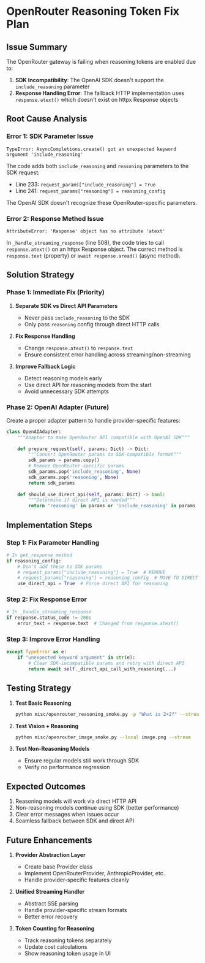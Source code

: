 # OpenRouter Reasoning Token Fix Plan

## Issue Summary

The OpenRouter gateway is failing when reasoning tokens are enabled due to:

1. **SDK Incompatibility**: The OpenAI SDK doesn't support the `include_reasoning` parameter
2. **Response Handling Error**: The fallback HTTP implementation uses `response.atext()` which doesn't exist on httpx Response objects

## Root Cause Analysis

### Error 1: SDK Parameter Issue
```
TypeError: AsyncCompletions.create() got an unexpected keyword argument 'include_reasoning'
```

The code adds both `include_reasoning` and `reasoning` parameters to the SDK request:
- Line 233: `request_params["include_reasoning"] = True`
- Line 241: `request_params["reasoning"] = reasoning_config`

The OpenAI SDK doesn't recognize these OpenRouter-specific parameters.

### Error 2: Response Method Issue
```
AttributeError: 'Response' object has no attribute 'atext'
```

In `_handle_streaming_response` (line 508), the code tries to call `response.atext()` on an httpx Response object. The correct method is `response.text` (property) or `await response.aread()` (async method).

## Solution Strategy

### Phase 1: Immediate Fix (Priority)
1. **Separate SDK vs Direct API Parameters**
   - Never pass `include_reasoning` to the SDK
   - Only pass `reasoning` config through direct HTTP calls
   
2. **Fix Response Handling**
   - Change `response.atext()` to `response.text`
   - Ensure consistent error handling across streaming/non-streaming

3. **Improve Fallback Logic**
   - Detect reasoning models early
   - Use direct API for reasoning models from the start
   - Avoid unnecessary SDK attempts

### Phase 2: OpenAI Adapter (Future)
Create a proper adapter pattern to handle provider-specific features:

```python
class OpenAIAdapter:
    """Adapter to make OpenRouter API compatible with OpenAI SDK"""
    
    def prepare_request(self, params: Dict) -> Dict:
        """Convert OpenRouter params to SDK-compatible format"""
        sdk_params = params.copy()
        # Remove OpenRouter-specific params
        sdk_params.pop('include_reasoning', None)
        sdk_params.pop('reasoning', None)
        return sdk_params
    
    def should_use_direct_api(self, params: Dict) -> bool:
        """Determine if direct API is needed"""
        return 'reasoning' in params or 'include_reasoning' in params
```

## Implementation Steps

### Step 1: Fix Parameter Handling
```python
# In get_response method
if reasoning_config:
    # Don't add these to SDK params
    # request_params["include_reasoning"] = True  # REMOVE
    # request_params["reasoning"] = reasoning_config  # MOVE TO DIRECT API ONLY
    use_direct_api = True  # Force direct API for reasoning
```

### Step 2: Fix Response Error
```python
# In _handle_streaming_response
if response.status_code != 200:
    error_text = response.text  # Changed from response.atext()
```

### Step 3: Improve Error Handling
```python
except TypeError as e:
    if "unexpected keyword argument" in str(e):
        # Clear SDK-incompatible params and retry with direct API
        return await self._direct_api_call_with_reasoning(...)
```

## Testing Strategy

1. **Test Basic Reasoning**
   ```bash
   python misc/openrouter_reasoning_smoke.py -p "What is 2+2?" --stream
   ```

2. **Test Vision + Reasoning**
   ```bash
   python misc/openrouter_image_smoke.py --local image.png --stream
   ```

3. **Test Non-Reasoning Models**
   - Ensure regular models still work through SDK
   - Verify no performance regression

## Expected Outcomes

1. Reasoning models will work via direct HTTP API
2. Non-reasoning models continue using SDK (better performance)
3. Clear error messages when issues occur
4. Seamless fallback between SDK and direct API

## Future Enhancements

1. **Provider Abstraction Layer**
   - Create base Provider class
   - Implement OpenRouterProvider, AnthropicProvider, etc.
   - Handle provider-specific features cleanly

2. **Unified Streaming Handler**
   - Abstract SSE parsing
   - Handle provider-specific stream formats
   - Better error recovery

3. **Token Counting for Reasoning**
   - Track reasoning tokens separately
   - Update cost calculations
   - Show reasoning token usage in UI
